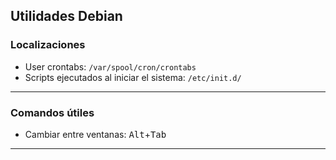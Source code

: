 ## Utilidades Debian

### Localizaciones
- User crontabs: `/var/spool/cron/crontabs`
- Scripts ejecutados al iniciar el sistema: `/etc/init.d/`

______________________________

### Comandos útiles
- Cambiar entre ventanas: <kbd>Alt</kbd>+<kbd>Tab</kbd>

______________________________

